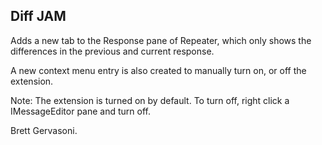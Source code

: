 ## Diff JAM
Adds a new tab to the Response pane of Repeater, which only shows the differences in the previous and current response.

A new context menu entry is also created to manually turn on, or off the extension.

Note: The extension is turned on by default. To turn off, right click a IMessageEditor pane and turn off.

Brett Gervasoni.
